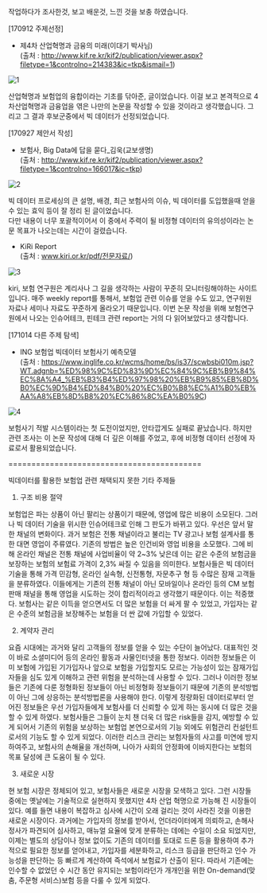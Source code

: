 작업하다가 조사한것, 보고 배운것, 느낀 것을 보충 하였습니다.    

[170912 주제선정]   

- 제4차 산업혁명과 금융의 미래(이대기 박사님)   
(출처 : http://www.kif.re.kr/kif2/publication/viewer.aspx?filetype=1&controlno=214383&ic=tkp&ismail=1)

![1](https://user-images.githubusercontent.com/32063022/41098980-1745951c-6a98-11e8-9f4c-1a4d76272337.jpg)

산업혁명과 보험업의 융합이라는 기초를 닦아준, 글이었습니다. 이걸 보고 본격적으로 4차산업혁명과 금융업을 엮은 나만의 논문을 작성할 수 있을 것이라고 생각했습니다. 그리고 그 결과 후보군중에서 빅 데이터가 선정되었습니다.

[170927 제안서 작성]   

- 보험사, Big Data에 답을 묻다_김욱(교보생명)   
(출처 : http://www.kif.re.kr/kif2/publication/viewer.aspx?filetype=1&controlno=166017&ic=tkp)

![2](https://user-images.githubusercontent.com/32063022/41098981-1773b69a-6a98-11e8-8b4f-a3c91f3edde6.jpg)

 빅 데이터 프로세싱의 큰 설명, 배경, 최근 보험사의 이슈, 빅 데이터를 도입했을때 얻을 수 있는 효익 등이 잘 정리 된 글이었습니다.   
 다만 내용이 너무 포괄적이어서 이 중에서 주력이 될 비정형 데이터의 유의성이라는 논문 목표가 나오는데는 시간이 걸렸습니다.   

- KiRi Report    
(출처 : www.kiri.or.kr/pdf/전문자료/)    

![3](https://user-images.githubusercontent.com/32063022/41098983-179e1ad4-6a98-11e8-9080-b0d26f810a91.jpg)

kiri, 보험 연구원은 계리사나 그 길을 생각하는 사람이 꾸준히 모니터링해야하는 사이트입니다. 매주 weekly report를 통해서, 보험업 관련 이슈를 얻을 수도 있고, 연구위원 자료나 세미나 자료도 꾸준하게 올라오기 때문입니다. 이번 논문 작성을 위해 보험연구원에서 나오는 인슈어테크, 핀테크 관련 report는 거의 다 읽어보았다고 생각합니다.


[171014 다른 주제 탐색]  

- ING 보험업 빅데이터 보험사기 예측모델  
(출처 : https://www.inglife.co.kr/wcms/home/bs/is37/scwbsbi010m.jsp?WT.adgnb=%ED%98%9C%ED%83%9D%EC%84%9C%EB%B9%84%EC%8A%A4_%EB%B3%B4%ED%97%98%20%EB%B9%85%EB%8D%B0%EC%9D%B4%ED%84%B0%20%EC%B0%B8%EC%A1%B0%EB%AA%A8%EB%8D%B8%20%EC%86%8C%EA%B0%9C)  

![4](https://user-images.githubusercontent.com/32063022/41098984-18255c9c-6a98-11e8-8300-d1470eabf77f.jpg)

보험사기 적발 시스템이라는 첫 도전이었지만, 안타깝게도 실패로 끝났습니다. 하지만 관련 조사는 이 논문 작성에 대해 더 깊은 이해를 주었고, 후에 비정형 데이터 선정에 자료로서 활용되었습니다.

==========================================

빅데이터를 활용한 보험업 관련 채택되지 못한 기타 주제들

1. 구조 비용 절약

 보험업은 파는 상품이 아닌 팔리는 상품이기 때문에, 영업에 많은 비용이 소모된다. 그러나 빅 데이터 기술을 위시한 인슈어테크로 인해 그 판도가 바뀌고 있다. 우선은 앞서 말한 채널의 변화이다. 과거 보험은 전통 채널이라고 불리는 TV 광고나 보험 설계사를 통한 대면 영업이 주류였다. 기존의 방법은 높은 인건비와 영업 비용을 소모했다. 그에 비해 온라인 채널은 전통 채널에 사업비율이 약 2~3% 낮은데 이는 같은 수준의 보험금을 보장하는 보험의 보험료 가격이 2,3% 싸질 수 있음을 의미한다. 보험사들은 빅 데이터 기술을 통해 가격 민감형, 온라인 실속형, 신전통형, 자문추구 형 등 수많은 잠재 고객들을 분류하였다. 이들에게는 기존의 전통 채널이 아닌 모바일이나 온라인 등의 CM 보험 판매 채널을 통해 영업을 시도하는 것이 합리적이라고 생각했기 때문이다. 이는 적중했다. 보험사는 같은 이득을 얻으면서도 더 많은 보험을 더 싸게 팔 수 있었고, 가입자는 같은 수준의 보험금을 보장해주는 보험을 더 싼 값에 가입할 수 있었다.

2. 계약자 관리

 요즘 시대에는 과거와 달리 고객들의 정보를 얻을 수 있는 수단이 늘어났다. 대표적인 것이 바로 소셜미디어 등의 온라인 활동과 사물인터넷을 통한 정보다. 이러한 정보들은 이미 보험에 가입된 기가입자나 앞으로 보험을 가입할지도 모르는 가능성이 있는 잠재가입자들을 심도 있게 이해하고 관련 위험을 분석하는데 사용할 수 있다. 그러나 이러한 정보들은 기존에 다룬 정형화된 정보들이 아닌 비정형화 정보들이기 때문에 기존의 분석방법이 아닌 그에 상응하는 분석방법론을 사용해야 한다.
 이렇게 정량화된 데이터로부터 얻어진 정보들은 우선 가입자들에게 보험사를 더 신뢰할 수 있게 하는 동시에 더 많은 것을 할 수 있게 하였다. 보험사들은 그들이 눈치 챈 더욱 더 많은 risk들을 감지, 예방할 수 있게 되어서 기존의 위험을 보상하는 보험업 본연으로서의 기능 외에도 위험관리 컨설턴트로서의 기능도 할 수 있게 되었다. 이러한 리스크 관리는 보험자들의 사고를 미연에 방지하여주고, 보험사의 손해율을 개선하며, 나아가 사회의 안정화에 이바지한다는 보험의 목표 달성에 큰 도움이 될 수 있다.

3. 새로운 시장

 현 보험 시장은 정체되어 있고, 보험사들은 새로운 시장을 모색하고 있다. 그런 시장들 중에는 옛날에는 기술적으로 실현하지 못했지만 4차 산업 혁명으로 가능해 진 시장들이 있다. 예를 들면 내용이 복잡하고 심사에 시간이 오래 걸리는 것이 사라진 것을 이용한 새로운 시장이다. 과거에는 가입자의 정보를 받아서, 언더라이터에게 의뢰하고, 손해사정사가 파견되어 심사하고, 매뉴얼 요율에 맞게 분류하는 데에는 수일이 소요 되었지만, 이제는 별도의 상담이나 정보 없이도 기존의 데이터를 토대로 드론 등을 활용하여 추가적으로 필요한 정보를 얻어내고, 가입자를 세분화하고, 리스크 등급을 판단하고 인수 가능성을 판단하는 등 빠르게 계산하여 즉석에서 보험료가 산출이 된다. 따라서 기존에는 인수할 수 없었던 수 시간 동안 유지되는 보험이라던가 개개인을 위한 On-demand(맞춤, 주문형 서비스)보험 등을 다룰 수 있게 되었다.
